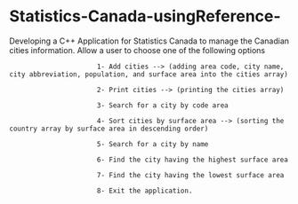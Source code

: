 # Statistics-Canada-usingReference-
Developing a C++ Application for Statistics Canada to manage the Canadian cities information.
Allow a user to choose one of the following options 

                          1- Add cities --> (adding area code, city name, city abbreviation, population, and surface area into the cities array)

                          2- Print cities --> (printing the cities array)

                          3- Search for a city by code area 

                          4- Sort cities by surface area --> (sorting the country array by surface area in descending order)

                          5- Search for a city by name

                          6- Find the city having the highest surface area

                          7- Find the city having the lowest surface area

                          8- Exit the application.  
